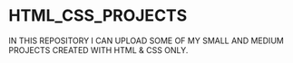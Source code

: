 # HTML_CSS_PROJECTS
IN THIS REPOSITORY I CAN UPLOAD SOME OF MY SMALL AND MEDIUM PROJECTS CREATED WITH HTML &amp; CSS ONLY.
